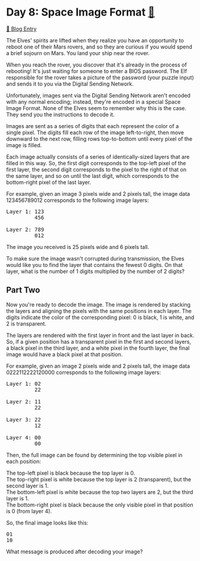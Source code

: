 # Day 8: Space Image Format [🔗](https://adventofcode.com/2019/day/8)
[📝 Blog Entry](https://www.philipp-doblhofer.at/en/blog/advent-of-code-2019-day-8/)

The Elves' spirits are lifted when they realize you have an opportunity to reboot one of their Mars rovers, and so they are curious if you would spend a brief sojourn on Mars. You land your ship near the rover.

When you reach the rover, you discover that it's already in the process of rebooting! It's just waiting for someone to enter a BIOS password. The Elf responsible for the rover takes a picture of the password (your puzzle input) and sends it to you via the Digital Sending Network.

Unfortunately, images sent via the Digital Sending Network aren't encoded with any normal encoding; instead, they're encoded in a special Space Image Format. None of the Elves seem to remember why this is the case. They send you the instructions to decode it.

Images are sent as a series of digits that each represent the color of a single pixel. The digits fill each row of the image left-to-right, then move downward to the next row, filling rows top-to-bottom until every pixel of the image is filled.

Each image actually consists of a series of identically-sized layers that are filled in this way. So, the first digit corresponds to the top-left pixel of the first layer, the second digit corresponds to the pixel to the right of that on the same layer, and so on until the last digit, which corresponds to the bottom-right pixel of the last layer.

For example, given an image 3 pixels wide and 2 pixels tall, the image data 123456789012 corresponds to the following image layers:

<pre>
Layer 1: 123
         456

Layer 2: 789
         012
</pre>

The image you received is 25 pixels wide and 6 pixels tall.

To make sure the image wasn't corrupted during transmission, the Elves would like you to find the layer that contains the fewest 0 digits. On that layer, what is the number of 1 digits multiplied by the number of 2 digits?

## Part Two

Now you're ready to decode the image. The image is rendered by stacking the layers and aligning the pixels with the same positions in each layer. The digits indicate the color of the corresponding pixel: 0 is black, 1 is white, and 2 is transparent.

The layers are rendered with the first layer in front and the last layer in back. So, if a given position has a transparent pixel in the first and second layers, a black pixel in the third layer, and a white pixel in the fourth layer, the final image would have a black pixel at that position.

For example, given an image 2 pixels wide and 2 pixels tall, the image data 0222112222120000 corresponds to the following image layers:

<pre>
Layer 1: 02
         22

Layer 2: 11
         22

Layer 3: 22
         12

Layer 4: 00
         00
</pre>

Then, the full image can be found by determining the top visible pixel in each position:

The top-left pixel is black because the top layer is 0.\
The top-right pixel is white because the top layer is 2 (transparent), but the second layer is 1.\
The bottom-left pixel is white because the top two layers are 2, but the third layer is 1.\
The bottom-right pixel is black because the only visible pixel in that position is 0 (from layer 4).

So, the final image looks like this:

<pre>
01
10
</pre>

What message is produced after decoding your image?